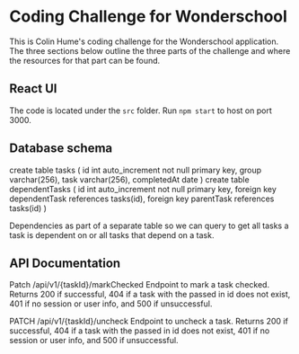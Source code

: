 # Coding Challenge for Wonderschool #
This is Colin Hume's coding challenge for the Wonderschool application.
The three sections below outline the three parts of the challenge and where the resources for that part can be found.

## React UI ##
The code is located under the `src` folder.
Run `npm start` to host on port 3000.

## Database schema ##

create table tasks (
  id int auto_increment not null primary key,
  group varchar(256),
  task varchar(256),
  completedAt date
)
create table dependentTasks (
  id int auto_increment not null primary key,
  foreign key dependentTask references tasks(id),
  foreign key parentTask references tasks(id)
)

Dependencies as part of a separate table so we can query to get all tasks a task is dependent on or all tasks that depend on a task.

## API Documentation ##

Patch
/api/v1/{taskId}/markChecked
Endpoint to mark a task checked. Returns 200 if successful, 404 if a task with the passed in id does not exist, 401 if no session or user info, and 500 if unsuccessful.

PATCH
/api/v1/{taskId}/uncheck
Endpoint to uncheck a task. Returns 200 if successful, 404 if a task with the passed in id does not exist, 401 if no session or user info, and 500 if unsuccessful.
